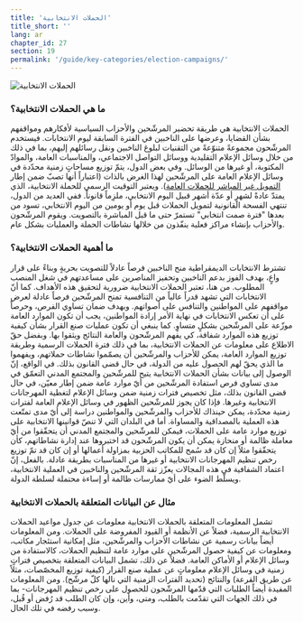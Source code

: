 ```yaml
---
title: 'الحملات الانتخابية'
title_short: ''
lang: ar
chapter_id: 27
section: 19
permalink: '/guide/key-categories/election-campaigns/'
---
```


![الحملات الانتخابية](/images/inventory/categories/election-campaigns.png)

### ما هي الحملات الانتخابية؟

الحملات الانتخابية هي طريقة تحضير المرشّحين والأحزاب السياسية لأفكارهم ومواقفهم بشأن القضايا، وعرضها على الناخبين في الفترة السابقة ليوم الانتخابات. فيستخدم المرشّحون مجموعةً متنوّعةً من التقنيات لبلوغ الناخبين ونقل رسائلهم إليهم، بما في ذلك من خلال وسائل الإعلام التقليدية ووسائل التواصل الاجتماعي، والمناسبات العامة، والموادّ المكتوبة، أو غيرها من الوسائل. وفي بعض الدول، يتمّ توزيع مساحاتٍ زمنية محدّدة في وسائل الإعلام العامة على المرشّحين لهذا الغرض بالذات (اعتباراً أنها تصبّ ضمن إطار [التمويل غير المباشر للحملات العامة](/ar/guide/key-categories/campaign-finance/)). ويعتبر التوقيت الرسمي للحملة الانتخابية، الذي يمتدّ عادةً لشهرٍ أو عدّة أشهر قبيل اليوم الانتخابي، ملزِماً قانوناً. ففي العديد من الدول، تنتهي الفسحة القانونية لتمويل الحملات قبل يوم أو يومين من اليوم الانتخابي، تسود من بعدها "فترة صمت انتخابي" تستمرّ حتى ما قبل المباشرة بالتصويت. ويقوم المرشّحون والأحزاب بإنشاء مراكز فعلية ينفّذون من خلالها نشاطات الحملة والعمليات بشكل عام.

### ما أهمية الحملات الانتخابية؟

تشترط الانتخابات الديمقراطية منح الناخبين فرصاً عادلاً للتصويت بحريةٍ وبناءً على قرار واعٍ، بهدف الفوز بدعم الناخبين وتحفيز المناصرين على مساعدتهم في شغل المنصب المطلوب. من هنا، تعتبر الحملات الانتخابية ضرورية لتحقيق هذه الأهداف. كما أنّ الانتخابات التي تشهد قدراً عالياً من التنافسية تمنح المرشّحين فرصاً عادلة لعرض مواقفهم على المواطنين والتنافس على أصواتهم. وبهدف ضمان تساوي الفرص، وحرصاً على أن تعكس الانتخابات في نهاية الأمر إرادة المواطنين، يجب أن تكون الموارد العامة موزّعة على المرشّحين بشكلٍ متساوٍ. كما ينبغي أن تكون عمليات صنع القرار بشأن كيفية توزيع هذه الموارد شفافة، كي يفهم المرشّحون والعامة النتائج ويثقوا بها. وبفضل حقّ الاطلاع على معلومات عن الحملات الانتخابية، بما في ذلك فترة الحملات الرسمية وطريقة توزيع الموارد العامة، يمكن للأحزاب والمرشّحين أن يصمّموا نشاطات حملاتهم، ويفهموا ما الذي يحقّ لهم الحصول عليه من الدولة، في حال قضى القانون بذلك. في الواقع، إنّ الوصول إلى بيانات بشأن الحملات الانتخابية يتيح للمرشّحين والمجتمع المدني التعمّق في مدى تساوي فرص استفادة المرشّحين من أيّ موارد عامة ضمن إطار معيّن، في حال قضى القانون بذلك، مثل تخصيص فترات زمنية ضمن وسائل الإعلام لتغطية المهرجانات الانتخابية وغيرها. فإذا كان يجوز للمرشّحين الظهور في وسائل الإعلام العامة لفترات زمنية محدّدة، يمكن حينذاك للأحزاب والمرشّحين والمواطنين دراسة إلى أيّ مدى تمتّعت هذه العملية بالمصداقية والمساواة. أما في البلدان التي لا تنصّ قوانينها الانتخابية على توزيع موارد عامة على الحملات، فيمكن للمرشّحين والمجتمع المدني أن يتحقّقوا من أيّ معاملة ظالمة أو منحازة يمكن أن يكون المرشّحون قد اختبروها عند إدارة نشاطاتهم، كأن يتحقّقوا مثلاً إن كان قد سُمح للمكاتب الحزبية بمزاولة أعمالها أو إن كان قد تمّ توزيع رخص تنظيم المهرجانات الانتخابية أو غيرها من المناسبات بطريقة عادلة. بالفعل، إنّ اعتماد الشفافية في هذه المجالات يعزّز ثقة المرشّحين والناخبين في العملية الانتخابية، ويسلّط الضوء على أيّ ممارسات ظالمة أو إساءة محتملة لسلطة الدولة.

### مثال عن البيانات المتعلقة بالحملات الانتخابية

تشمل المعلومات المتعلقة بالحملات الانتخابية معلومات عن جدول مواعيد الحملات الانتخابية الرسمية، فضلاً عن الأنظمة أو القيود المفروضة على الحملات. ومن المعلومات أيضاً بيانات رسمية عن نشاطات الأحزاب والمرشّحين، مثل إمكانية استئجار مكاتب، ومعلومات عن كيفية حصول المرشّحين على موارد عامة لتنظيم الحملات، كالاستفادة من وسائل الإعلام أو الأماكن العامة. فضلاً عن ذلك، تشمل البيانات المتعلقة بتخصيص فتراتٍ زمنية في وسائل الإعلام معلوماتٍ عن عملية صنع القرار (كيفية توزيع المخصّصات، مثلاً عن طريق القرعة) والنتائج (تحديد الفترات الزمنية التي نالها كلّ مرشّح). ومن المعلومات المفيدة أيضاً الطلبات التي قدّمها المرشّحون للحصول على رخص تنظيم المهرجانات- بما في ذلك الجهات التي تقدّمت بالطلب، ومتى، وأين، وإن كان الطلب قد رُفض أو قُبل، وسبب رفضه في تلك الحال.
